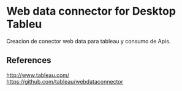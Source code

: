 # Web data connector for Desktop Tableu

Creacion de conector web data para tableau y consumo de Apis.

References
---------------
http://www.tableau.com/  
https://github.com/tableau/webdataconnector  
